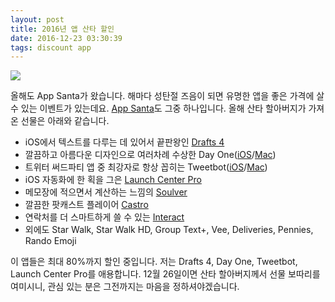 ```yaml
---
layout: post
title: 2016년 앱 산타 할인
date: 2016-12-23 03:30:39
tags: discount app
---
```


![](http://dr.halryang.net/TW3A+)

올해도 App Santa가 왔습니다. 해마다 성탄절 즈음이 되면 유명한 앱을 좋은 가격에 살 수 있는 이벤트가 있는데요. [App Santa](http://appsanta.co/)도 그중 하나입니다. 올해 산타 할아버지가 가져온 선물은 아래와 같습니다.

* iOS에서 텍스트를 다루는 데 있어서 끝판왕인 [Drafts 4](https://geo.itunes.apple.com/app/id905337691?at=11l5PD&pt=20937&ct=appsanta_drafts&mt=8)
* 깔끔하고 아름다운 디자인으로 여러차례 수상한 Day One([iOS](https://geo.itunes.apple.com/app/id1044867788?at=11l5PD&pt=20937&ct=appsanta_dayone_ios&mt=8)/[Mac](https://geo.itunes.apple.com/app/id1055511498?at=11l5PD&pt=20937&ct=appsanta_dayone_mac&mt=12))
* 트위터 써드파티 앱 중 최강자로 항상 꼽히는 Tweetbot([iOS](https://geo.itunes.apple.com/app/id1018355599?at=11l5PD&pt=20937&ct=appsanta_tweetbot_ios&mt=8)/[Mac](https://geo.itunes.apple.com/app/id557168941?at=11l5PD&pt=20937&ct=appsanta_tweetbot_mac&mt=12))
* iOS 자동화에 한 획을 그은 [Launch Center Pro](https://geo.itunes.apple.com/app/id532016360?at=11l5PD&pt=20937&ct=AppSanta_Launch_Center&mt=8)
* 메모장에 적으면서 계산하는 느낌의 [Soulver](https://geo.itunes.apple.com/app/id348142037?at=11l5PD&pt=20937&ct=appsanta_soulver_ios&ls=1&mt=8)
* 깔끔한 팟캐스트 플레이어 [Castro](https://geo.itunes.apple.com/app/id1080840241?at=11l5PD&pt=20937&ct=appsanta_castro&mt=8)
* 연락처를 더 스마트하게 쓸 수 있는 [Interact](https://geo.itunes.apple.com/app/id1045605097?at=11l5PD&pt=20937&ct=appsanta_interact&mt=8)
* 외에도 Star Walk, Star Walk HD, Group Text+, Vee, Deliveries, Pennies, Rando Emoji

이 앱들은 최대 80%까지 할인 중입니다. 저는 Drafts 4, Day One, Tweetbot, Launch Center Pro를 애용합니다. 12월 26일이면 산타 할아버지께서 선물 보따리를 여미시니, 관심 있는 분은 그전까지는 마음을 정하셔야겠습니다.

